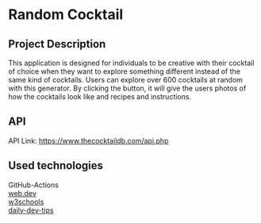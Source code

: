 # Random Cocktail 

## Project Description
This application is designed for individuals to be creative with their cocktail of choice when they want to explore something different instead of the same kind of cocktails. Users can explore over 600 cocktails at random with this generator. By clicking the button, it will give the users photos of how the cocktails look like and recipes and instructions. 

## API
API Link: https://www.thecocktaildb.com/api.php


## Used technologies
GitHub-Actions</br>
[web.dev](https://web.dev/introduction-to-fetch/)</br>
[w3schools](https://www.w3schools.com/html/html_editors.asp)</br>
[daily-dev-tips](https://daily-dev-tips.com/posts/making-a-footer-stick-to-the-bottom-with-css/)